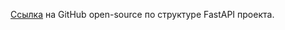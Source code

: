 [Ссылка](https://github.com/zhanymkanov/fastapi-best-practices?tab=readme-ov-file) на GitHub open-source по структуре FastAPI проекта.

